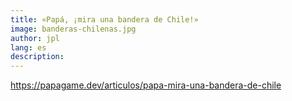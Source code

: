 ```yaml
---
title: «Papá, ¡mira una bandera de Chile!»
image: banderas-chilenas.jpg
author: jpl
lang: es
description:
---
```


https://papagame.dev/articulos/papa-mira-una-bandera-de-chile
